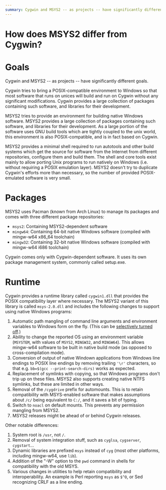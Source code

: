 ```yaml
---
summary: Cygwin and MSYS2 -- as projects -- have significantly different goals.
---
```


# How does MSYS2 differ from Cygwin?

Goals
=====

Cygwin and MSYS2 -- as projects -- have significantly different goals.

Cygwin tries to bring a POSIX-compatible environment to Windows so that most software that runs on unices will build and run on Cygwin without any significant modifications. Cygwin provides a large collection of packages containing such software, and libraries for their development.

MSYS2 tries to provide an environment for building native Windows software. MSYS2 provides a large collection of packages containing such software, and libraries for their development. As a large portion of the software uses GNU build tools which are tightly coupled to the unix world, this environment is also POSIX-compatible, and is in fact based on Cygwin. 

MSYS2 provides a minimal shell required to run autotools and other build systems which get the source for software from the Internet from different repositories, configure them and build them. The shell and core tools exist mainly to allow porting Unix programs to run natively on Windows (i.e. without requiring a POSIX emulation layer). MSYS2 doesn't try to duplicate Cygwin's efforts more than necessary, so the number of provided POSIX-emulated software is very small.

Packages
========

MSYS2 uses Pacman (known from Arch Linux) to manage its packages and comes with three different package repositories:

- `msys2`: Containing MSYS2-dependent software
- `mingw64`: Containing 64-bit native Windows software (compiled with mingw-w64 x86_64 toolchain)
- `mingw32`: Containing 32-bit native Windows software (compiled with mingw-w64 i686 toolchain)

Cygwin comes only with Cygwin-dependent software. It uses its own package management system, commonly called setup.exe.

Runtime
=======

Cygwin provides a runtime library called `cygwin1.dll` that provides the POSIX compatibility layer where necessary. The MSYS2 variant of this library is called `msys-2.0.dll` and includes the following changes to support using native Windows programs:

1. Automatic path mangling of command line arguments and environment variables to Windows form on the fly. (This can be [selectively turned off](Porting.md#user-content-filesystem-namespaces).)
2. Ability to change the reported OS using an environment variable (`MSYSTEM`, with values of `MSYS2`, `MINGW32`, and `MINGW64`).  This allows mingw-w64 software to be built in native build mode (as opposed to cross-compilation mode).
3. Conversion of output of native Windown applications from Windows line endings to POSIX line endings by removing trailing `'\r'` characters, so that e.g. `bb=$(gcc --print-search-dirs)` works as expected.
4. Replacement of symlinks with copying, so that Windows programs don't trip up on these files. MSYS2 also supports creating native NTFS symlinks, but these are limited in other ways.
5. Removal of the `/cygdrive` prefix for automounts. This is to retain compatibility with MSYS-enabled software that makes assumptions about `/c/` being equivalent to `C:/`, and it saves a bit of typing.
6. Switch to `noacl` on default mounts. This prevents any permission mangling from MSYS2.
7. MSYS2 releases might be ahead of or behind Cygwin releases.

Other notable differences:

1. System root is `/usr`, not `/`.
2. Removal of system integration stuff, such as `cyglsa`, `cygserver`, `cygstart`...
3. Dynamic libraries are prefixed `msys` instead of `cyg` (most other platforms, including mingw-w64, use `lib`).
4. Addition of the "-W" option to the `pwd` command in shells for compatibility with the old MSYS.
5. Various changes in utilities to help retain compatibility and interoperability.  An example is Perl reporting `msys` as `$^O`, or Sed recognizing CRLF as a line ending.

